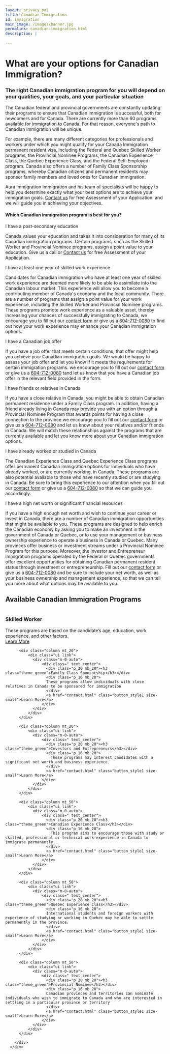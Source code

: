 ```yaml
---
layout: privacy_pol
title: Canadian Immigration
id: immigration
main_image: /images/banner.jpg
permalink: canadian-immigration.html
description: |
 
---
```



# What are your options for Canadian Immigration?


### The right Canadian immigration program for you will depend on your qualities, your goals, and your particular situation


The Canadian federal and provincial governments are constantly updating their programs to ensure that Canadian immigration is successful, both for newcomers and for Canada. There are currently more than 60 programs available for immigration to Canada. For that reason, everyone's path to Canadian immigration will be unique.

For example, there are many different categories for professionals and workers under which you might qualify for your Canada Immigration permanent resident visa, including the Federal and Quebec Skilled Worker programs, the Provincial Nominee Programs, the Canadian Experience Class, the Quebec Experience Class, and the Federal Self-Employed program. Canada also offers a number of Family Class Sponsorship programs, whereby Canadian citizens and permanent residents may sponsor family members and loved ones for Canadian immigration.


Aura Immigration Immigration and his team of specialists will be happy to help you determine exactly what your best options are to achieve your immigration goals. <a href="contact.html">Contact us</a> for free Assessment of your Application. and we will guide you in achieving your objectives.

#### Which Canadian immigration program is best for you?

<div class="ui styled accordion">
  <div class="title active">
    <i class="dropdown icon"></i>
    I have a post-secondary education 
  </div>
  <div class="content active">
    <p class="transition visible">Canada values your education and takes it into consideration for many of its Canadian immigration programs. Certain programs, such as the Skilled Worker and Provincial Nominee programs, assign a point value to your education.  Give us a call or  <a href="/contact.html">Contact us</a>  for free Assessment of your Application.
    </p>
  </div>
  <div class="title">
    <i class="dropdown icon"></i>
   I have at least one year of skilled work experience 
  </div>
  <div class="content">
    <p class="transition hidden">Candidates for Canadian immigration who have at least one year of skilled work experience are deemed more likely to be able to assimilate into the Canadian labour market. This experience will allow you to become a contributing member of Canada's economy and the local community. There are a number of programs that assign a point value for your work experience, including the Skilled Worker and Provincial Nominee programs. These programs promote work experience as a valuable asset, thereby increasing your chances of successfully immigrating to Canada, we encourage you to fill out our   <a href="/contact.html">contact form</a>   or give us a <a href="tel:604-712-0080" data-action="call">604-712-0080</a>  to find out how your work experience may enhance your Canadian immigration options.</p>
  </div>
  <div class="title">
    <i class="dropdown icon"></i>
    I have a Canadian job offer 
  </div>
  <div class="content">
    <p class="transition hidden">If you have a job offer that meets certain conditions, that offer might help you achieve your Canadian immigration goals. We would be happy to assess your job offer and let you know if it meets the requirements for certain immigration programs. we encourage you to fill out our  <a href="/contact.html">contact form</a> or give us a <a href="tel:604-712-0080" data-action="call">604-712-0080</a>  tand let us know that you have a Canadian job offer in the relevant field provided in the form. </p>
  </div>
    <div class="title">
    <i class="dropdown icon"></i>
    I have friends or relatives in Canada 
  </div>
  <div class="content">
    <p class="transition hidden">If you have a close relative in Canada, you might be able to obtain Canadian permanent residence under a Family Class program. In addition, having a friend already living in Canada may provide you with an option through a Provincial Nominee Program that awards points for having a close connection to the province.we encourage you to fill out our <a href="/contact.html">contact form</a> or give us a <a href="tel:604-712-0080" data-action="call">604-712-0080</a>  and let us know about your relatives and/or friends in Canada. We will match these relationships against the programs that are currently available and let you know more about your Canadian immigration options. </p>
  </div>
    <div class="title">
    <i class="dropdown icon"></i>
    I have already worked or studied in Canada  
  </div>
  <div class="content">
    <p class="transition hidden">The Canadian Experience Class and Quebec Experience Class programs offer permanent Canadian immigration options for individuals who have already worked, or are currently working, in Canada. These programs are also potential available to those who have recently studied or are studying in Canada. Be sure to bring this experience to our attention when you fill out our    <a href="/contact.html">contact form</a> or give us a <a href="tel:604-712-0080" data-action="call">604-712-0080</a>  so that we can guide you accordingly. </p>
  </div>
    <div class="title">
    <i class="dropdown icon"></i>
    I have a high net worth or significant financial resources 
  </div>
  <div class="content">
    <p class="transition hidden">If you have a high enough net worth and wish to continue your career or invest in Canada, there are a number of Canadian immigration opportunities that might be available to you. These programs are designed to help enrich the Canadian economy by asking you to make an investment in the government of Canada or Quebec, or to use your management or business ownership experience to operate a business in Canada or Quebec. Many provinces offer business or investment streams under a Provincial Nominee Program for this purpose. Moreover, the Investor and Entrepreneur immigration programs operated by the Federal or Quebec governments offer excellent opportunities for obtaining Canadian permanent resident status through investment or entrepreneurship. Fill out our  <a href="/contact.html">contact form</a> or give us a <a href="tel:604-712-0080" data-action="call">604-712-0080</a>   and be sure to include your net worth, as well as your business ownership and management experience, so that we can tell you more about what options may be available to you.</p>
  </div>
</div>


<div class="ui vertical stripe mt_50  imm_prog client_say" >
   <div class="ui container">
      <h2 class="section_heading mb_40 theme_green text_center">Available Canadian Immigration Programs </h2>
      <div class="ui grid">
        <div class="three column row stackable ">
          <div class="column mt_20">
              <div class="ui link">
                <div class="m-0-auto">
                    <div class=" text_center">
                      <div class="p_20 mb_20"><h3 class="theme_green">Skilled Worker</h3></div>
                      <div class="p_16 mb_20">
                       These programs are based on the candidate’s age, education, work experience, and other factors.
                      </div>
                      <a href="contact.html" class="button_style1 size-small">Learn More</a>
                    </div>
                </div>
              </div>
          </div>

          <div class="column mt_20">
              <div class="ui link">
                <div class="m-0-auto">
                    <div class=" text_center">
                      <div class="p_20 mb_20"><h3 class="theme_green">Family Class Sponsorship</h3></div>
                      <div class="p_16 mb_20">
                      These programs allow individuals with close relatives in Canada to be sponsored for immigration
                      </div>
                      <a href="contact.html" class="button_style1 size-small">Learn More</a>
                    </div>
                </div>
              </div>
          </div>

          <div class="column mt_20">
              <div class="ui link">
                <div class="m-0-auto">
                    <div class=" text_center">
                      <div class="p_20 mb_20"><h3 class="theme_green">Investors and Entrepreneurs</h3></div>
                      <div class="p_16 mb_20">
                        These programs may interest candidates with a significant net worth and business experience.
                      </div>
                      <a href="contact.html" class="button_style1 size-small">Learn More</a>
                    </div>
                </div>
              </div>
          </div>

          <div class="column mt_50">
              <div class="ui link">
                <div class="m-0-auto">
                    <div class=" text_center">
                      <div class="p_20 mb_20"><h3 class="theme_green">Canadian Experience Class</h3></div>
                      <div class="p_16 mb_20">
                        This program aims to encourage those with study or skilled, professional or technical work experience in Canada to immigrate permanently.
                      </div>
                      <a href="contact.html" class="button_style1 size-small">Learn More</a>
                    </div>
                </div>
              </div>
          </div>

          <div class="column mt_50">
              <div class="ui link">
                <div class="m-0-auto">
                    <div class=" text_center">
                      <div class="p_20 mb_20"><h3 class="theme_green">Quebec Experience Class</h3></div>
                      <div class="p_16 mb_20">
                      International students and foreign workers with experience of studying or working in Quebec may be able to settle permanently in the province.
                      </div>
                      <a href="contact.html" class="button_style1 size-small">Learn More</a>
                    </div>
                </div>
              </div>
          </div>

          <div class="column mt_50">
              <div class="ui link">
                <div class="m-0-auto">
                    <div class=" text_center">
                      <div class="p_20 mb_20"><h3 class="theme_green">Provincial Nominee</h3></div>
                      <div class="p_16 mb_20">
                      Canadian provinces and territories can nominate individuals who wish to immigrate to Canada and who are interested in settling in a particular province or territory
                      </div>
                      <a href="contact.html" class="button_style1 size-small">Learn More</a>
                    </div>
                </div>
              </div>
          </div>

        </div>  
      </div>
   </div>
</div>